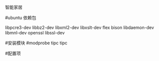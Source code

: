 智能家居

#ubuntu 依赖包

libpcre3-dev libbz2-dev libxml2-dev libxslt-dev flex bison libdaemon-dev libmnl-dev openssl libssl-dev

#安装模块
#modprobe tipc
tipc

#配置项


